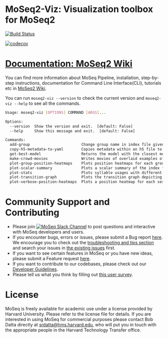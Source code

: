 # MoSeq2-Viz: Visualization toolbox for MoSeq2

[![Build Status](https://travis-ci.com/dattalab/moseq2-viz.svg?token=XJGe3NpjKFY5oYjdNcmg&branch=test-suite)](https://travis-ci.com/dattalab/moseq2-viz)

[![codecov](https://codecov.io/gh/dattalab/moseq2-viz/branch/test-suite/graph/badge.svg?token=jUx63Whtx4)](https://codecov.io/gh/dattalab/moseq2-viz)

# [Documentation: MoSeq2 Wiki](https://github.com/dattalab/moseq2-app/wiki)
You can find more information about MoSeq Pipeline, installation, step-by-step instructions, documentation for Command Line Interface(CLI), tutorials etc in [MoSeq2 Wiki](https://github.com/dattalab/moseq2-app/wiki).

You can run `moseq2-viz --version` to check the current version and `moseq2-viz --help` to see all the commands.
```bash
Usage: moseq2-viz [OPTIONS] COMMAND [ARGS]...

Options:
  --version  Show the version and exit.  [default: False]
  --help     Show this message and exit.  [default: False]

Commands:
  add-group                       Change group name in index file given a...
  copy-h5-metadata-to-yaml        Copies metadata within an h5 file to a...
  get-best-model                  Returns the model with the closest median...
  make-crowd-movies               Writes movies of overlaid examples of the...
  plot-group-position-heatmaps    Plots position heatmaps for each group in...
  plot-scalar-summary             Plots a scalar summary of the index file...
  plot-stats                      Plots syllable usages with different...
  plot-transition-graph           Plots the transition graph depicting the...
  plot-verbose-position-heatmaps  Plots a position heatmap for each session...
```

# Community Support and Contributing
- Please join [![MoSeq Slack Channel](https://img.shields.io/badge/slack-MoSeq-blue.svg?logo=slack)](https://moseqworkspace.slack.com) to post questions and interactive with MoSeq developers and users.
- If you encounter bugs, errors or issues, please submit a Bug report [here](https://github.com/dattalab/moseq2-app/issues/new/choose). We encourage you to check out the [troubleshooting and tips section](https://github.com/dattalab/moseq2-app/wiki/Troubleshooting-and-Tips) and search your issues in [the existing issues](https://github.com/dattalab/moseq2-app/issues) first.   
- If you want to see certain features in MoSeq or you have new ideas, please submit a Feature request [here](https://github.com/dattalab/moseq2-app/issues/new/choose).
- If you want to contribute to our codebases, please check out our [Developer Guidelines](https://github.com/dattalab/moseq2-app/wiki/MoSeq-Developer-Guidelines).
- Please tell us what you think by filling out [this user survey](https://forms.gle/FbtEN8E382y8jF3p6).

# License
MoSeq is freely available for academic use under a license provided by Harvard University. Please refer to the license file for details. If you are interested in using MoSeq for commercial purposes please contact Bob Datta directly at srdatta@hms.harvard.edu, who will put you in touch with the appropriate people in the Harvard Technology Transfer office.
